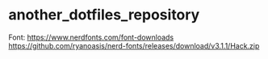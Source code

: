 # another_dotfiles_repository

Font:
https://www.nerdfonts.com/font-downloads
https://github.com/ryanoasis/nerd-fonts/releases/download/v3.1.1/Hack.zip